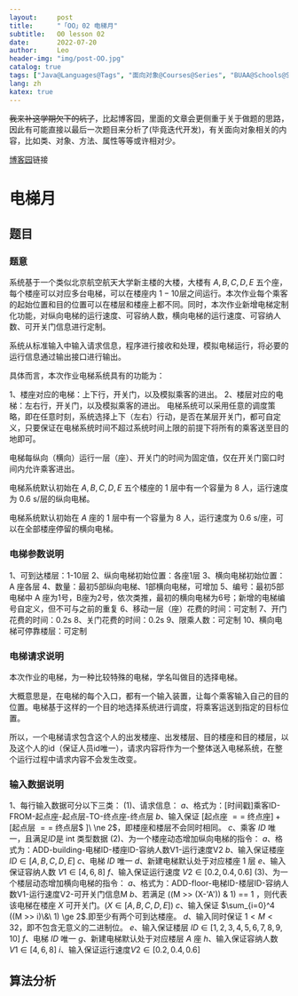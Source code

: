 ```yaml
---
layout:     post
title:      "「OO」02 电梯月"
subtitle:   O0 lesson 02
date:       2022-07-20
author:     Leo
header-img: "img/post-OO.jpg"
catalog: true
tags: ["Java@Languages@Tags", "面向对象@Courses@Series", "BUAA@Schools@Series"]
lang: zh
katex: true 
---
```


~~我来补这学期欠下的坑了~~，比起博客园，里面的文章会更侧重于关于做题的思路，因此有可能直接以最后一次题目来分析了(毕竟迭代开发)，有关面向对象相关的内容，比如类、对象、方法、属性等等或许相对少。

[博客园](https://www.cnblogs.com/LogicLee/p/16215692.html)链接

# 电梯月

## 题目

### 题意

系统基于一个类似北京航空航天大学新主楼的大楼，大楼有 $A,B,C,D,E$ 五个座，每个楼座可以对应多台电梯，可以在楼座内 $1-10$​​ 层之间运行。本次作业每个乘客的起始位置和目的位置可以在楼层和楼座上都不同。同时，本次作业新增电梯定制化功能，对纵向电梯的运行速度、可容纳人数，横向电梯的运行速度、可容纳人数、可开关门信息进行定制。

系统从标准输入中输入请求信息，程序进行接收和处理，模拟电梯运行，将必要的运行信息通过输出接口进行输出。

具体而言，本次作业电梯系统具有的功能为：

$1、$楼座对应的电梯：上下行，开关门，以及模拟乘客的进出。
$2、$楼层对应的电梯：左右行，开关门，以及模拟乘客的进出。
电梯系统可以采用任意的调度策略，即在任意时刻，系统选择上下（左右）行动，是否在某层开关门，都可自定义，只要保证在电梯系统时间不超过系统时间上限的前提下将所有的乘客送至目的地即可。

电梯每纵向（横向）运行一层（座）、开关门的时间为固定值，仅在开关门窗口时间内允许乘客进出。

电梯系统默认初始在 $A,B,C,D,E$ 五个楼座的 $1$ 层中有一个容量为 $8$ 人，运行速度为 $0.6$​ s/层的纵向电梯。

电梯系统默认初始在 $A$​ 座的 $1$​ 层中有一个容量为 $8$​ 人，运行速度为 $0.6$​ s/座，可以在全部楼座停留的横向电梯。

### 电梯参数说明

$1、$可到达楼层：1-10层
$2、$纵向电梯初始位置：各座1层
$3、$横向电梯初始位置：A 座各层
$4、$数量：最初5部纵向电梯、1部横向电梯，可增加
$5、$编号：最初5部电梯中 A 座为1号，B座为2号，依次类推，最初的横向电梯为6号；新增的电梯编号自定义，但不可与之前的重复
$6、$移动一层（座）花费的时间：可定制
$7、$开门花费的时间：0.2s
$8、$关门花费的时间：0.2s
$9、$限乘人数：可定制
$10、$横向电梯可停靠楼层：可定制

### 电梯请求说明

本次作业的电梯，为一种比较特殊的电梯，学名叫做目的选择电梯。

大概意思是，在电梯的每个入口，都有一个输入装置，让每个乘客输入自己的目的位置。电梯基于这样的一个目的地选择系统进行调度，将乘客运送到指定的目标位置。

所以，一个电梯请求包含这个人的出发楼座、出发楼层、目的楼座和目的楼层，以及这个人的id（保证人员id唯一），请求内容将作为一个整体送入电梯系统，在整个运行过程中请求内容不会发生改变。

### 输入数据说明

$1、$每行输入数据可分以下三类：
$(1)、$请求信息：
$a、$格式为：[时间戳]乘客ID-FROM-起点座-起点层-TO-终点座-终点层
$b、$输入保证 $[$起点座 $==$ 终点座$] + [$起点层 $==$ 终点层$ ]\ \ne 2$，即楼座和楼层不会同时相同。
$c、$乘客 $ID$ 唯一，且满足$ID$是 int 类型数据
$(2)、$为一个楼座动态增加纵向电梯的指令：
$a、$格式为：ADD-building-电梯ID-楼座ID-容纳人数V1-运行速度V2
$b、$输入保证楼座 $ID \in [A,B,C,D,E]$
$c、$电梯 $ID$ 唯一
$d、$新建电梯默认处于对应楼座 $1$ 层
$e、$输入保证容纳人数 $V1 \in [4,6,8]$
$f、$输入保证运行速度 $V2 \in [0.2, 0.4, 0.6]$
$(3)、$为一个楼层动态增加横向电梯的指令：
$a、$格式为：ADD-floor-电梯ID-楼层ID-容纳人数V1-运行速度V2-可开关门信息M
$b、$若满足 ((M >> (X-'A')) & 1) == 1 ，则代表该电梯在楼座 $X$ 可开关门。$(X \in [A,B,C,D,E])$
$c、$输入保证 $\sum_{i=0}^4 ((M >> i)\&\ 1) \ge 2$.即至少有两个可到达楼座。
$d、$输入同时保证 $1 \lt M \lt 32$，即不包含无意义的二进制位。
$e、$输入保证楼层 $ID \in [1,2,3,4,5,6,7,8,9,10]$
$f、$电梯 $ID$ 唯一
$g、$新建电梯默认处于对应楼层 $A$ 座
$h、$输入保证容纳人数$V1 \in [4,6,8]$
$i、$输入保证运行速度$V2 \in [0.2, 0.4, 0.6]$

## 算法分析